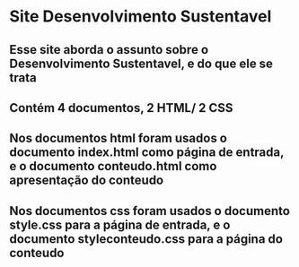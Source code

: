 # Site Desenvolvimento Sustentavel

## Esse site aborda o assunto sobre o Desenvolvimento Sustentavel, e do que ele se trata

## Contém 4 documentos, 2 HTML/ 2 CSS

## Nos documentos html foram usados o documento index.html como página de entrada, e o documento conteudo.html como apresentação do conteudo
## Nos documentos css foram usados o documento style.css para a página de entrada, e o documento styleconteudo.css para a página do conteudo
